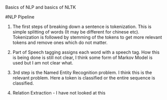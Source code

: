 Basics of NLP and basics of NLTK

#NLP Pipeline

1. The first steps of breaking down a sentence is tokenization. This is simple splitting of words (It may be different for chinese etc). Tokenization
is followed by stemming of the tokens to get more relevant tokens and remove ones which do not matter. 

2. Part of Speech tagging assigns each word with a speech tag. How this is being done is still not clear, I think some form of Markov Model is 
used but I am not clear what. 

3. 3rd step is the Named Entity Recognition problem. I think this is the relevant problem. Here a token is classified or the entire sequence is
classified. 

4. Relation Extraction - I have not looked at this
